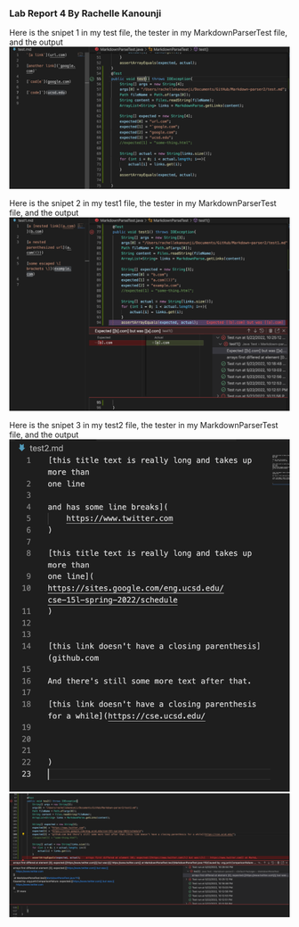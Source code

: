 ### Lab Report 4 By Rachelle Kanounji 

Here is the snipet 1 in my test file, the tester in my MarkdownParserTest file, and the output 
![snipet1](snipet1.png)

Here is the snipet 2 in my test1 file, the tester in my MarkdownParserTest file, and the output 
![snipet2](snipet2.png)

Here is the snipet 3 in my test2 file, the tester in my MarkdownParserTest file, and the output 
![snipet3](snipet31.png)
![snipet3](snipet32.png)

